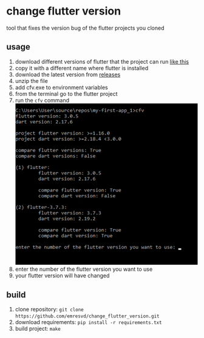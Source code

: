 # change flutter version

tool that fixes the version bug of the flutter projects you cloned

## usage

1. download different versions of flutter that the project can run [like this](images/ss1.png)
2. copy it with a different name where flutter is installed
3. download the latest version from [releases](https://github.com/emresvd/change_flutter_version/releases/tag/v1.0)
4. unzip the file
5. add cfv.exe to environment variables
6. from the terminal go to the flutter project
7. run the `cfv` command <br> ![](images/ss2.png)
8. enter the number of the flutter version you want to use
9. your flutter version will have changed

## build

1. clone repository: `git clone https://github.com/emresvd/change_flutter_version.git`
2. download requirements: `pip install -r requirements.txt`
3. build project: `make`
